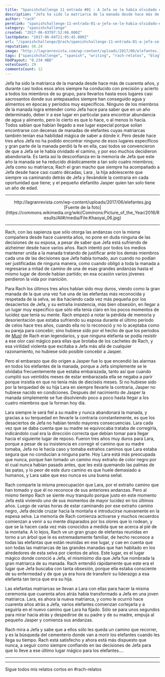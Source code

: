```yaml
---
title: "Spanishchallenge 11 entrada #01 : A Jefa se le había olvidado el camino"
description: "Jefa ha sido la matriarca de la manada desde hace más de cuarenta años,  y durante casi todos esos años siempre ha conducido con precisión y acierto a..."
author: "rach"
permlink: "spanishchallenge-11-entrada-01-a-jefa-se-le-habia-olvidado-el-camino"
category: "spanishchallenge"
created: "2017-06-03T07:52:06.000Z"
lastUpdate: "2017-06-04T21:05:45.000Z"
url: "/spanishchallenge/@rach/spanishchallenge-11-entrada-01-a-jefa-se-le-habia-olvidado-el-camino"
reputation: 56.24
image: "http://lagranrevista.com/wp-content/uploads/2017/06/elefantes.jpg"
tags: ["spanishchallenge", "spanish", "writing", "rach-relatos", "blog"]
hbdPayout: "0.234 HBD"
votesCount: 29
commentsCount: 12
---
```


Jefa ha sido la matriarca de la manada desde hace más de cuarenta años,  y durante casi todos esos años siempre ha conducido con precisión y acierto a todos los miembros de su grupo, para llevarlos hasta esos lugares casi sacrosantos donde sus antepasados siempre han conseguido agua y alimentos en épocas y períodos muy específicos. Ninguno de los miembros de la manada logra entender como Jefa hace para saber que en un año determinado, deber ir a ese lugar en particular para encontrar abundancia de agua y alimento, pero lo cierto es que lo hace, o al menos lo hacía. Todos sabían que habían llegado a ese lugar especial porque solían encontrarse con decenas de manadas de elefantes cuyas matriarcas también tenían esa habilidad mágica de saber a dónde ir. Pero desde hace tres años Jefa no ha podido encontrar ninguno de esos lugares específicos y gran parte de la manada perdió la fe en ella, casi todos se convencieron de que a Jefa se le había olvidado el camino, y por eso muchos decidieron abandonarla. Es tanta así la desconfianza en la memoria de Jefa que este año la manada se ha reducido drásticamente a tan solo cuatro miembros; Jefa como su matriarca; Rach el gran macho que siempre ha acompañado a Jefa desde hace casi cuatro décadas; Lara , la hija adolescente que siempre va caminando detrás de Jefa y llevándole la contraria en cada oportunidad que tiene; y el pequeño elefantito Jasper quien tan solo tiene un año de edad.
<hr>

<center>http://lagranrevista.com/wp-content/uploads/2017/06/elefantes.jpg</center>
<center>[Fuente de la foto](https://commons.wikimedia.org/wiki/Commons:Picture_of_the_Year/2016/Results/All#/media/File:Khaoyai_06.jpg)</center>

<hr>

Rach, con las sapienza que sólo otorga las andanzas con la misma compañera desde hace cuarenta años, no pone en duda ninguna de las decisiones de su esposa, a pesar de saber que Jefa está sufriendo de alzheimer desde hace varios años. Rach intentó por todos los medios mantener unida a la manada tratando de justificar ante los demás miembros cada una de las decisiones que Jefa había tomado, aun cuando no podían ser justificadas de ninguna manera, como cuando obligó a toda la manada a regresarse a mitad de camino de una de esas grandes andanzas hasta el mismo lugar de donde habían partido;  en esa ocasión varios jóvenes perdieron la vida por inanición. 

Para Rach los últimos tres años habían sido muy duros, viendo como la gran manada de la que una vez fue una de las elefantas más reconocida y respetada de la selva, se iba haciendo cada vez más pequeña por los desaciertos de Jefa, y su extraña insistencia, más bien obsesión, en llegar a un lugar muy específico que sólo ella tenía claro en los pocos momentos de lucidez que tenía su mente. Rach empezó a notar la pérdida de memoria y desorientación que estaba sufriendo su esposa durante el último período de celos hace tres años, cuando ella no lo reconoció y no lo aceptaba como su pareja para concebir; sino hubiese sido por el hecho de que los períodos de [*Must*](https://es.wikipedia.org/wiki/Must) de Rach eran legendarios, y que ninguna elefanta se podía resistir a ese olor casi mágico para ellas que brotaba de los cachetes de Rach, y esa virilidad violenta que excitaba a Jefa más allá de cualquier razonamiento, no hubiese sido posible concebir a Jasper. 

Pero el embarazo que dio origen a Jasper fue lo que encendió las alarmas en todos los elefantes de la manada, porque a Jefa simplemente se le olvidaba frecuentemente que estaba embarazada, tanto así que cuando cumplió sus veintidós meses de estar embarazada ella se negaba a parir porque insistía en que no tenía más de dieciséis meses. Si no hubiese sido por la terquedad de su hija Lara en siempre llevarle la contraria, Jasper no hubiese nacido en condiciones. Después del nacimiento de Jasper la manada simplemente se fue disolviendo poco a poco hasta llegar a los cuatro miembros que la forman hoy día.

Lara siempre le será fiel a su madre y nunca abandonará la manada, y gracias a su terquedad en llevarle la contraria constantemente, es que los desaciertos de Jefa no habían tenido mayores consecuencias. Lara cada vez que se daba cuenta que su madre se equivocaba trataba de corregirla, indicándolo cual era la dirección correcta que debían tomar para llegar hacia el siguiente lugar de reposo. Fueron tres años muy duros para Lara, porque a pesar de su insistencia en corregir el camino que su madre tomaba, Jefa no le hacía caso y tomaba extraños caminos que Lara estaba segura que no conducían a ninguna parte. Hoy Lara está más preocupada que nunca, porque han tomado un camino muy extraño de color negro por el cual nunca habían pasado antes, que les está quemando las palmas de las patas, y lo peor de este duro camino es que huele demasiado a humanos, y Lara sabe que eso nunca es una buena señal.

Rach comparte la misma preocupación que Lara, por el extraño camino que han tomado y que él no reconoce de sus anteriores andanzas. Pero al mismo tiempo Rach se siente muy tranquilo porque justo en este momento Jefa está viviendo uno de sus momentos de mayor lucidez en los últimos años. Luego de varias horas de estar caminando por ese extraño camino negro, Jefa decide cruzar hacia la montaña e introducirse nuevamente en la espesa selva. La memoria de Rach comienza activarse y muchos recuerdos comienzan a venir a su mente disparados por los olores que lo rodean, y que se la hacen cada vez más conocidos a medida que se acerca al pié de la montaña. A lo lejos, Rach ve un gran grupo de elefantas reunidas en torno a un árbol que le es extremadamente familiar, de hecho reconoce a todas las elefantas que están reunidas en ese lugar, y cae en cuenta que son todas las matriarcas de las grandes manadas que han habitado en los alrededores de esta selva por cientos de años. Este lugar, es el lugar mágico donde conoció a Jefa, el mismísimo día que Jefa fue nombrada la gran matriarca de su manada.  Rach entendió rápidamente que este era el lugar que Jefa buscaba con tanta obsesión, porque ella estaba consciente de su enfermedad y de que ya era hora de transferir su liderazgo a esa elefanta tan terca que era su hija.

Las elefantas matriarcas se llevan a Lara con ellas para hacer la misma ceremonia que cuarenta años atrás había transformado a Jefa en una  joven matriarca. Lara, es ahora la nueva matriarca,  y como le ocurrió hace cuarenta años atrás a Jefa,  varios elefantes comienzan cortejarla y a seguirla en el nuevo camino que Lara ha fijado. Sólo se para unos segundos para mirar hacia atrás y despedirse de su padre y de su madre, empuja al pequeño Jasper y comienza sus andanzas.

Rach mira a Jefa y sabe que a ellos sólo les queda un camino que recorrer, y es la búsqueda del cementerio donde van a morir los elefantes cuando les llega su tiempo.  Rach está satisfecho y ahora está más dispuesto que nunca, a seguir como siempre confiando en las decisiones de Jefa para que lo lleve a ese último lugar mágico para los elefantes....

<hr>
<hr>

Sigue todos mis relatos cortos en #rach-relatos
